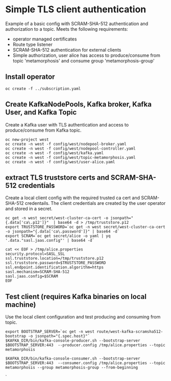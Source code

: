 # Simple TLS client authentication

Example of a basic config with SCRAM-SHA-512 authentication and authorization to a topic. Meets the following requirements:

* operator managed certificates
* Route type listener
* SCRAM-SHA-512 authentication for external clients
* Simple authorization, user alice has access to produce/consume from topic 'metamorphosis' and consume group 'metamorphosis-group'

## Install operator

```
oc create -f ../subscription.yaml 
```

## Create KafkaNodePools, Kafka broker, Kafka User, and Kafka Topic

Create a Kafka user with TLS authentication and access to produce/consume from Kafka topic.

```
oc new-project west
oc create -n west -f config/west/nodepool-broker.yaml 
oc create -n west -f config/west/nodepool-controller.yaml 
oc create -n west -f config/west/kafka.yaml
oc create -n west -f config/west/topic-metamorphosis.yaml
oc create -n west -f config/west/user-alice.yaml
```

## extract TLS truststore certs and SCRAM-SHA-512 credentials

Create a local client config with the required trusted ca cert and SCRAM-SHA-512 credentails.  The client credentials are created by the user operator and stored in a secret.

```
oc get -n west secret/west-cluster-ca-cert -o jsonpath="{.data['ca\.p12']}"  | base64 -d > /tmp/truststore.p12
export TRUSTSTORE_PASSWORD=`oc get -n west secret/west-cluster-ca-cert -o jsonpath="{.data['ca\.password']}" | base64 -d`
export SCRAM=`oc get secret/alice -o yaml | yq '.data."sasl.jaas.config"' | base64 -d`

cat << EOF > /tmp/alice.properties
security.protocol=SASL_SSL
ssl.truststore.location=/tmp/truststore.p12
ssl.truststore.password=$TRUSTSTORE_PASSWORD
ssl.endpoint.identification.algorithm=https
sasl.mechanism=SCRAM-SHA-512
sasl.jaas.config=$SCRAM
EOF
```


## Test client (requires Kafka binaries on local machine)

Use the local client configuration and test producing and consuming from topic.

```
export BOOTSTRAP_SERVER=`oc get -n west route/west-kafka-scramsha512-bootstrap -o jsonpath="{.spec.host}"`
$KAFKA_DIR/bin/kafka-console-producer.sh --bootstrap-server $BOOTSTRAP_SERVER:443  --producer.config /tmp/alice.properties --topic metamorphosis

$KAFKA_DIR/bin/kafka-console-consumer.sh --bootstrap-server $BOOTSTRAP_SERVER:443  --consumer.config /tmp/alice.properties --topic metamorphosis --group metamorphosis-group --from-beginning
```



`
